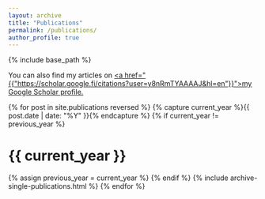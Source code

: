 ```yaml
---
layout: archive
title: "Publications"
permalink: /publications/
author_profile: true
---
```


{% include base_path %}

You can also find my articles on <u><a href="{{"https://scholar.google.fi/citations?user=y8nRmTYAAAAJ&hl=en"}}">my Google Scholar profile</a>.</u>

{% for post in site.publications reversed %}
  {% capture current_year %}{{ post.date | date: "%Y" }}{% endcapture %}
  {% if current_year != previous_year %}
    <h1>{{ current_year }}</h1>
    {% assign previous_year = current_year %}
  {% endif %}
  {% include archive-single-publications.html %}
{% endfor %}


